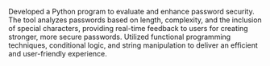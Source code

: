 Developed a Python program to evaluate and enhance password security. The tool analyzes passwords based on length, complexity, and the inclusion of special characters, providing real-time feedback to users for creating stronger, more secure passwords. Utilized functional programming techniques, conditional logic, and string manipulation to deliver an efficient and user-friendly experience.
